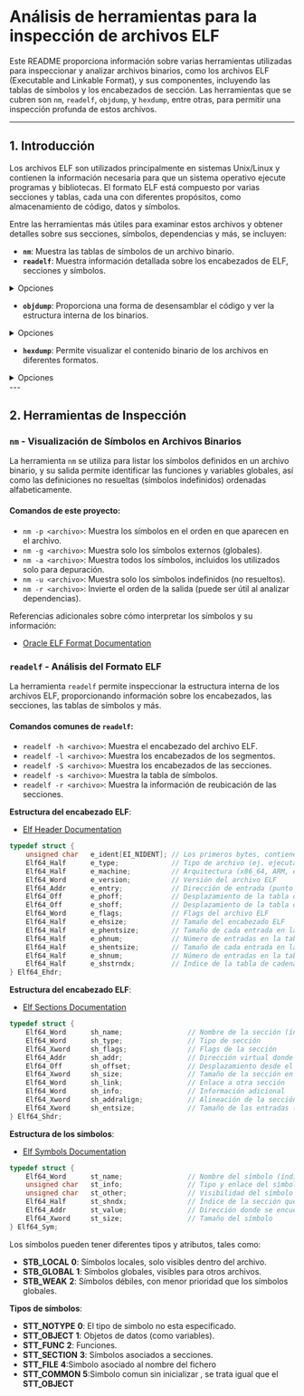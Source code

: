 # Análisis de herramientas para la inspección de archivos ELF

Este README proporciona información sobre varias herramientas utilizadas para inspeccionar y analizar archivos binarios, como los archivos ELF (Executable and Linkable Format), y sus componentes, incluyendo las tablas de símbolos y los encabezados de sección. Las herramientas que se cubren son `nm`, `readelf`, `objdump`, y `hexdump`, entre otras, para permitir una inspección profunda de estos archivos.

---

## 1. Introducción

Los archivos ELF son utilizados principalmente en sistemas Unix/Linux y contienen la información necesaria para que un sistema operativo ejecute programas y bibliotecas. El formato ELF está compuesto por varias secciones y tablas, cada una con diferentes propósitos, como almacenamiento de código, datos y símbolos.

Entre las herramientas más útiles para examinar estos archivos y obtener detalles sobre sus secciones, símbolos, dependencias y más, se incluyen:

- **`nm`**: Muestra las tablas de símbolos de un archivo binario.
- **`readelf`**: Muestra información detallada sobre los encabezados de ELF, secciones y símbolos.
<details>
  <summary>Opciones</summary>
  
  - `-h` (header)  
  - `-l` (encabezados de segmentos)  
  - `-S` (encabezados de secciones)  
  - `-s` (Tabla de simbolos)  
  - `-r` (relocalizacion)  
  - `-t` (detalles de las secciones)  

</details>

- **`objdump`**: Proporciona una forma de desensamblar el código y ver la estructura interna de los binarios.
<details>
  <summary>Opciones</summary>
  
  - `-h` (encabezado del archivo binario)  
  - `-d` (desensamblar código)  
  - `-D` (desensamblar completo)  
  - `-t` (tabla de símbolos)  
  - `-r` (reubicaciones)  
  - `-x` (detalles de las secciones)  
  - `-s` (volcado en hexadecimal)  
  - `-p` (dependencias)  
</details>

- **`hexdump`**: Permite visualizar el contenido binario de los archivos en diferentes formatos.
<details>
  <summary>Opciones</summary>
  
  - `-C` (estilo canónico: direcciones, hexadecimales y ASCII)  
  - `-n` (mostrar solo los primeros N bytes)  
  - `-s` (desplazar el inicio del volcado N bytes)  
  - `-e` (especificar el formato de salida)  
  - `-v` (mostrar todo sin comprimir, incluso repeticiones)  
  - `-x` (mostrar en formato hexadecimal de 2 bytes)  
  - `-b` (mostrar en formato binario)  
  - `-o` (mostrar en formato octal)  
  - `-c` (mostrar caracteres ASCII correspondientes)  
  - `-p` (mostrar solo los bytes, sin direcciones ni ASCII)  

</details>
---

## 2. Herramientas de Inspección

### `nm` - Visualización de Símbolos en Archivos Binarios

La herramienta `nm` se utiliza para listar los símbolos definidos en un archivo binario, y su salida permite identificar las funciones y variables globales, así como las definiciones no resueltas (símbolos indefinidos) ordenadas alfabeticamente.

#### Comandos de este proyecto:
- `nm -p <archivo>`: Muestra los símbolos en el orden en que aparecen en el archivo.
- `nm -g <archivo>`: Muestra solo los símbolos externos (globales).
- `nm -a <archivo>`: Muestra todos los símbolos, incluidos los utilizados solo para depuración.
- `nm -u <archivo>`: Muestra solo los símbolos indefinidos (no resueltos).
- `nm -r <archivo>`: Invierte el orden de la salida (puede ser útil al analizar dependencias).


Referencias adicionales sobre cómo interpretar los símbolos y su información:  
- [Oracle ELF Format Documentation](https://docs.oracle.com/cd/E19120-01/open.solaris/819-0690/6n33n7fcd/index.html)

### `readelf` - Análisis del Formato ELF

La herramienta `readelf` permite inspeccionar la estructura interna de los archivos ELF, proporcionando información sobre los encabezados, las secciones, las tablas de símbolos y más.

#### Comandos comunes de `readelf`:
- `readelf -h <archivo>`: Muestra el encabezado del archivo ELF.
- `readelf -l <archivo>`: Muestra los encabezados de los segmentos.
- `readelf -S <archivo>`: Muestra los encabezados de las secciones.
- `readelf -s <archivo>`: Muestra la tabla de símbolos.
- `readelf -r <archivo>`: Muestra la información de reubicación de las secciones.


**Estructura del encabezado ELF**:
- [Elf Header Documentation](https://docs.oracle.com/cd/E19120-01/open.solaris/819-0690/chapter6-43405/index.html)

```c
typedef struct {
    unsigned char   e_ident[EI_NIDENT]; // Los primeros bytes, contienen las "palabras mágicas"
    Elf64_Half      e_type;             // Tipo de archivo (ej. ejecutable, compartido)
    Elf64_Half      e_machine;          // Arquitectura (x86_64, ARM, etc.)
    Elf64_Word      e_version;          // Versión del archivo ELF
    Elf64_Addr      e_entry;            // Dirección de entrada (punto de inicio de ejecución)
    Elf64_Off       e_phoff;            // Desplazamiento de la tabla de encabezados del programa
    Elf64_Off       e_shoff;            // Desplazamiento de la tabla de encabezados de secciones
    Elf64_Word      e_flags;            // Flags del archivo ELF
    Elf64_Half      e_ehsize;           // Tamaño del encabezado ELF
    Elf64_Half      e_phentsize;        // Tamaño de cada entrada en la tabla de encabezados del programa
    Elf64_Half      e_phnum;            // Número de entradas en la tabla de encabezados del programa
    Elf64_Half      e_shentsize;        // Tamaño de cada entrada en la tabla de encabezados de secciones
    Elf64_Half      e_shnum;            // Número de entradas en la tabla de encabezados de secciones
    Elf64_Half      e_shstrndx;         // Índice de la tabla de cadenas de nombres de secciones
} Elf64_Ehdr;
```
**Estructura del encabezado ELF**:
- [Elf Sections Documentation](https://docs.oracle.com/cd/E19683-01/816-1386/chapter6-94076/index.html)
```c
typedef struct {
    Elf64_Word      sh_name;                // Nombre de la sección (índice en la tabla de cadenas)
    Elf64_Word      sh_type;                // Tipo de sección
    Elf64_Xword     sh_flags;               // Flags de la sección
    Elf64_Addr      sh_addr;                // Dirección virtual donde comienza la sección
    Elf64_Off       sh_offset;              // Desplazamiento desde el inicio del archivo
    Elf64_Xword     sh_size;                // Tamaño de la sección en bytes
    Elf64_Word      sh_link;                // Enlace a otra sección
    Elf64_Word      sh_info;                // Información adicional
    Elf64_Xword     sh_addralign;           // Alineación de la sección
    Elf64_Xword     sh_entsize;             // Tamaño de las entradas (si la sección es una tabla)
} Elf64_Shdr;
```

**Estructura de los simbolos**:
- [Elf Symbols Documentation](https://docs.oracle.com/cd/E19683-01/816-1386/chapter6-79797/index.html)
```c
typedef struct {
    Elf64_Word      st_name;                // Nombre del símbolo (índice en la tabla de cadenas)
    unsigned char   st_info;                // Tipo y enlace del símbolo (STB_LOCAL, STB_GLOBAL, STT_FUNC, etc.)
    unsigned char   st_other;               // Visibilidad del símbolo
    Elf64_Half      st_shndx;               // Índice de la sección que contiene el símbolo
    Elf64_Addr      st_value;               // Dirección donde se encuentra el símbolo
    Elf64_Xword     st_size;                // Tamaño del símbolo
} Elf64_Sym;
```

Los símbolos pueden tener diferentes tipos y atributos, tales como:
- **STB_LOCAL**		**0**: Símbolos locales, solo visibles dentro del archivo.
- **STB_GLOBAL**	**1**: Símbolos globales, visibles para otros archivos.
- **STB_WEAK**		**2**: Símbolos débiles, con menor prioridad que los símbolos globales.

**Tipos de símbolos**:
- **STT_NOTYPE**	**0**: El tipo de simbolo no esta especificado.
- **STT_OBJECT**	**1**: Objetos de datos (como variables).
- **STT_FUNC**		**2**: Funciones.
- **STT_SECTION**	**3**: Símbolos asociados a secciones.
- **STT_FILE**		**4**:Simbolo asociado al nombre del fichero
- **STT_COMMON**	**5**:Simbolo comun sin inicializar , se trata igual que el **STT_OBJECT**
